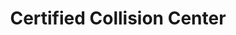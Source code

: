 ---
title: "Certified Collision Center"
url: /baltimore/certified-collision-center/
shop: car repair
---